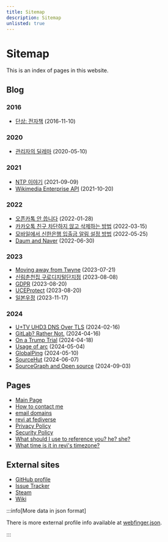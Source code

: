 ```yaml
---
title: Sitemap
description: Sitemap
unlisted: true
---
```


<!--
SPDX-FileCopyrightText: (C) 2024 Hong Yongmin (https://revi.xyz/) <yewon@revi.email>

SPDX-License-Identifier: LicenseRef-CC-BY-2.0-KR
-->

# Sitemap

This is an index of pages in this website.

## Blog

### 2016

- [단상: 전자책](https://revi.xyz/blog/2016/11/18/%EC%A0%84%EC%9E%90%EC%B1%85/) (2016-11-10)

### 2020

- [관리자의 딜레마](https://revi.xyz/blog/2020/05/10/%EA%B4%80%EB%A6%AC%EC%9E%90/) (2020-05-10)

### 2021

- [NTP 이야기](https://revi.xyz/blog/2021/09/09/NTP/) (2021-09-09)
- [Wikimedia Enterprise API](https://revi.xyz/blog/2021/10/20/Wikimedia-Enterprise-API/) (2021-10-20)

### 2022

- [오픈카톡 안 씁니다](https://revi.xyz/blog/2022/01/28/%EC%98%A4%ED%94%88%EC%B9%B4%ED%86%A1/) (2022-01-28)
- [카카오톡 친구 차단하지 않고 삭제하는 방법](https://revi.xyz/blog/2022/03/15/%EC%B9%B4%ED%86%A1%EC%B9%9C%EA%B5%AC%EC%82%AD%EC%A0%9C/) (2022-03-15)
- [모바일에서 신한은행 입출금 알림 설정 방법](https://revi.xyz/blog/2022/05/25/%EC%8B%A0%ED%95%9C%EC%9D%80%ED%96%89%20%EB%AA%A8%EB%B0%94%EC%9D%BC/) (2022-05-25)
- [Daum and Naver](https://revi.xyz/blog/2022/06/30/daum%20and%20naver/) (2022-06-30)

### 2023

- [Moving away from Twyne](https://revi.xyz/blog/2023/07/21/Moving%20away%20from%20Twyne/) (2023-07-21)
- [신림춘천집 구로디지털단지점](https://revi.xyz/blog/2023/08/08/%EC%8B%A0%EB%A6%BC%EC%B6%98%EC%B2%9C%EC%A7%91%20%EA%B5%AC%EB%A1%9C%EB%94%94%EC%A7%80%ED%84%B8%EB%8B%A8%EC%A7%80%EC%A0%90/) (2023-08-08)
- [GDPR](https://revi.xyz/blog/2023/08/20/GDPR/) (2023-08-20)
- [UCEProtect](https://revi.xyz/blog/2023/08/20/uceprotect/) (2023-08-20)
- [일본우정](https://revi.xyz/blog/2023/11/17/japanpost/) (2023-11-17)

### 2024

- [U+TV UHD3 DNS Over TLS](https://revi.xyz/blog/2024/02/16/uplus-tv-uhd3-dns-over-tls/) (2024-02-16)
- [GitLab? Rather Not.](https://revi.xyz/blog/2024/04/16/gitlab-rather-not/) (2024-04-16)
- [On a Trump Trial](https://revi.xyz/blog/2024/04/18/on-a-trump-trial/) (2024-04-18)
- [Usage of arc](https://revi.xyz/blog/2024/05/04/usage-of-arc/) (2024-05-04)
- [GlobalPing](https://revi.xyz/blog/2024/05/10/globalping/) (2024-05-10)
- [SourceHut](https://revi.xyz/blog/2024/06/07/sourcehut/) (2024-06-07)
- [SourceGraph and Open source](https://revi.xyz/blog/2024/09/03/Sourcegraph/) (2024-09-03)

## Pages

- [Main Page](https://revi.xyz/)
- [How to contact me](https://revi.xyz/contact-method)
- [email domains](https://revi.xyz/email-domains)
- [revi at fediverse](https://revi.xyz/fediverse)
- [Privacy Policy](https://revi.xyz/privacy-policy)
- [Security Policy](https://revi.xyz/security)
- [What should I use to reference you? he? she?](https://revi.xyz/pronoun-is)
- [What time is it in revi's timezone?](https://revi.xyz/time)

## External sites

- [GitHub profile](https://github.com/revi)
- [Issue Tracker](https://issuetracker.revi.xyz/)
- [Steam](https://steamcommunity.com/id/enhawiki/)
- [Wiki](https://revi.wiki/wiki/)

:::info[More data in json format]

There is more external profile info available at
[webfinger.json](https://revi.xyz/webfinger.json).

:::

